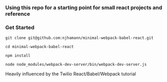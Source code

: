 ### Using this repo for a starting point for small react projects and reference
### Get Started
`git clone git@github.com:njhamann/minimal-webpack-babel-react.git`

`cd minimal-webpack-babel-react`

`npm install`

`node node_modules/webpack-dev-server/bin/webpack-dev-server.js`

Heavily influenced by the Twilio React/Babel/Webpack tutorial
